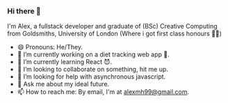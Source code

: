 ### Hi there 👋

I'm Alex, a fullstack developer and graduate of (BSc) Creative Computing from Goldsmiths, University of London (Where i got first class honours 🙌🏼)

- 😄 Pronouns: He/They. 
- 🔭 I’m currently working on a diet tracking web app 🦾.
- 🌱 I’m currently learning React 😈.
- 👯 I’m looking to collaborate on something, hit me up.
- 🤔 I’m looking for help with asynchronous javascript.
- 💬 Ask me about my ideal future.
- 📫 How to reach me: By email, I'm at alexmh99@gmail.com.
